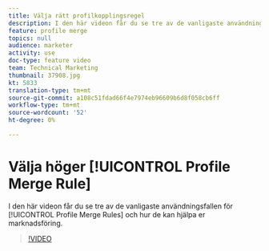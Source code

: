 ```yaml
---
title: Välja rätt profilkopplingsregel
description: I den här videon får du se tre av de vanligaste användningsområdena för regler för profilsammanslagning och hur de kan hjälpa er marknadsföring.
feature: profile merge
topics: null
audience: marketer
activity: use
doc-type: feature video
team: Technical Marketing
thumbnail: 37908.jpg
kt: 5833
translation-type: tm+mt
source-git-commit: a108c51fdad66f4e7974eb96609b6d8f058cb6ff
workflow-type: tm+mt
source-wordcount: '52'
ht-degree: 0%

---
```



# Välja höger [!UICONTROL Profile Merge Rule]

I den här videon får du se tre av de vanligaste användningsfallen för [!UICONTROL Profile Merge Rules] och hur de kan hjälpa er marknadsföring.

>[!VIDEO](https://video.tv.adobe.com/v/37908/?quality=12&learn=on)
